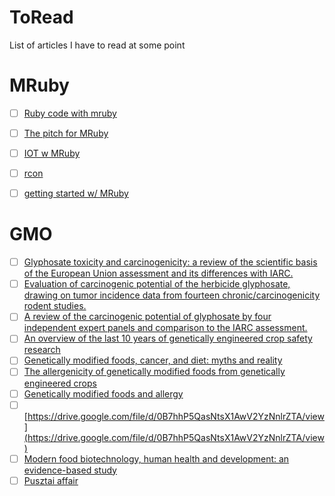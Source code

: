 # ToRead
List of articles I have to read at some point

# MRuby
- [ ] [Ruby code with mruby](http://mruby.org/docs/articles/executing-ruby-code-with-mruby.html)
- [ ] [The pitch for MRuby](http://zzak.io/log/2016-01-15-the-pitch-for-mruby.html)
- [ ] [IOT w MRuby](https://www.slideshare.net/tetsuyahirota/iot-with-rubymruby-rubyworld-conference-2015#22)
- [ ] [rcon](https://github.com/matsumotory/rcon)
- [ ] [getting started w/ MRuby](https://matt.aimonetti.net/posts/2012/04/25/getting-started-with-mruby/)


# GMO

- [ ] [Glyphosate toxicity and carcinogenicity: a review of the scientific basis of the European Union assessment and its differences with IARC.](https://www.ncbi.nlm.nih.gov/pubmed/28374158)
- [ ] [Evaluation of carcinogenic potential of the herbicide glyphosate, drawing on tumor incidence data from fourteen chronic/carcinogenicity rodent studies.](https://www.ncbi.nlm.nih.gov/pubmed/25716480)
- [ ] [A review of the carcinogenic potential of glyphosate by four independent expert panels and comparison to the IARC assessment.](https://www.ncbi.nlm.nih.gov/pubmed/27677666)
- [ ] [An overview of the last 10 years of genetically engineered crop safety research](https://www.tandfonline.com/doi/abs/10.3109/07388551.2013.823595?journalCode=ibty20)
- [ ] [Genetically modified foods, cancer, and diet: myths and reality](https://www.ncbi.nlm.nih.gov/pmc/articles/PMC3615871/)
- [ ] [The allergenicity of genetically modified foods from genetically engineered crops](http://www.annallergy.org/article/S1081-1206(17)30550-1/fulltext#sec3.3.3)
- [ ] [Genetically modified foods and allergy](http://www.hkmj.org/abstracts/v23n3/291.htm)
- [ ] [https://drive.google.com/file/d/0B7hhP5QasNtsX1AwV2YzNnlrZTA/view](https://drive.google.com/file/d/0B7hhP5QasNtsX1AwV2YzNnlrZTA/view)
- [ ] [Modern food biotechnology, human health and development: an evidence-based study](http://www.who.int/foodsafety/publications/biotech/biotech_en.pdf)
- [ ] [Pusztai affair](https://en.wikipedia.org/wiki/Pusztai_affair)
